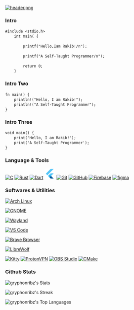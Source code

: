 [![header.png](https://i.postimg.cc/JzJRWr1v/header.png)](https://postimg.cc/689krN4f)


### Intro
```
#include <stdio.h>
    int main( {
        
        printf("Hello,Iam Rakib!/n");
        
        printf("A Self-Taught Programmer/n");
        
        return 0;
    }

```

### Intro Two
```
fn main() {
    println!("Hello, I am Rakib!");
    println!("A Self-Taught Programmer");
}

```

### Intro Three
```
void main() {
    print('Hello, I am Rakib!');
    print('A Self-Taught Programmer');
}

```
### Language & Tools
 <a href="https://www.w3schools.com/c/" target="_blank"><img alt="C" width="35px" src="https://upload.wikimedia.org/wikipedia/commons/thumb/1/19/C_Logo.png/640px-C_Logo.png" /></a>
    <a href="https://www.rust-lang.org/" target="_blank"><img alt="Rust" width="35px" src="https://upload.wikimedia.org/wikipedia/commons/d/d5/Rust_programming_language_black_logo.svg" /></a>
    <a href="https://dart.dev/" target="_blank"><img alt="Dart" width="35px" src="https://upload.wikimedia.org/wikipedia/commons/c/c6/Dart_logo.png" /></a>
    <a href="https://flutter.dev/" target="_blank"><img alt="Flutter" width="35px" src="https://raw.githubusercontent.com/github/explore/80688e429a7d4ef2fca1e82350fe8e3517d3494d/topics/flutter/flutter.png" /></a>
    <a href="https://git-scm.com/" target="_blank"><img alt="Git" width="35px" src="https://www.vectorlogo.zone/logos/git-scm/git-scm-icon.svg" /></a>
    <a href="https://github.com/" target="_blank"><img alt="GitHub" width="35px" src="https://upload.wikimedia.org/wikipedia/commons/thumb/c/c2/GitHub_Invertocat_Logo.svg/640px-GitHub_Invertocat_Logo.svg.png" /></a>
    <a href="https://firebase.google.com/" target="_blank"><img alt="Firebase" width="35px" src="https://www.vectorlogo.zone/logos/firebase/firebase-icon.svg" /></a>
    <a href="https://figma.com/" target="_blank"><img alt="figma" width="26px" src="https://upload.wikimedia.org/wikipedia/commons/3/33/Figma-logo.svg"></a>



### Softwares & Utilities

<a href="https://www.archlinux.org/" target="_blank"><img alt="Arch Linux" width="35px" src="https://upload.wikimedia.org/wikipedia/commons/thumb/1/13/Arch_Linux_%22Crystal%22_icon.svg/640px-Arch_Linux_%22Crystal%22_icon.svg.png" /></a>

 <a href="https://www.gnome.org/" target="_blank"><img alt="GNOME" width="35px" src="https://upload.wikimedia.org/wikipedia/commons/thumb/6/68/Gnomelogo.svg/640px-Gnomelogo.svg.png" /></a>

<a href="https://wayland.freedesktop.org/" target="_blank"><img alt="Wayland" width="35px" src="https://wayland.freedesktop.org/wayland.png" /></a>

<a href="https://code.visualstudio.com/" target="_blank"><img alt="VS Code" width="35px" src="https://upload.wikimedia.org/wikipedia/commons/9/9a/Visual_Studio_Code_1.35_icon.svg" /></a>

<a href="https://brave.com/" target="_blank"><img alt="Brave Browser" width="35px" src="https://upload.wikimedia.org/wikipedia/commons/thumb/9/9d/Brave_lion_icon.svg/640px-Brave_lion_icon.svg.png" /></a>

<a href="https://librewolf-community.gitlab.io/" target="_blank"><img alt="LibreWolf" width="35px" src="https://upload.wikimedia.org/wikipedia/commons/thumb/d/d0/LibreWolf_icon.svg/640px-LibreWolf_icon.svg.png" /></a>

<a href="https://sw.kovidgoyal.net/kitty/" target="_blank"><img alt="Kitty" width="30px" src="https://upload.wikimedia.org/wikipedia/commons/thumb/2/2f/Kitty%28Terminal-emulator%29.png/640px-Kitty%28Terminal-emulator%29.png" /></a>
<a href="https://protonvpn.com/" target="_blank"><img alt="ProtonVPN" width="120px" src="https://upload.wikimedia.org/wikipedia/commons/thumb/f/f4/Proton_VPN_Logo.svg/640px-Proton_VPN_Logo.svg.png" /></a>
<a href="https://obsproject.com/" target="_blank"><img alt="OBS Studio" width="26px" src="https://upload.wikimedia.org/wikipedia/commons/thumb/d/d3/OBS_Studio_Logo.svg/640px-OBS_Studio_Logo.svg.png" /></a>
<a href="https://cmake.org/" target="_blank"><img alt="CMake" width="26px" src="https://upload.wikimedia.org/wikipedia/commons/1/13/Cmake.svg" /></a>

### Github Stats
![gryphonribz's Stats](https://github-readme-stats.vercel.app/api?username=gryphonribz&theme=tokyonight&show_icons=true&hide_border=true&count_private=false)


![gryphonribz's Streak](https://github-readme-streak-stats.herokuapp.com/?user=gryphonribz&theme=tokyonight&hide_border=true)


![gryphonribz's Top Languages](https://github-readme-stats.vercel.app/api/top-langs/?username=gryphonribz&theme=tokyonight&show_icons=true&hide_border=true&layout=compact)


